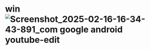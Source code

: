 # win![Screenshot_2025-02-16-16-34-43-891_com google android youtube-edit](https://github.com/user-attachments/assets/c2dfdf23-e1b4-4e64-83f5-c2e793a312c6)
